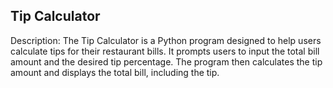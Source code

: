 ## Tip Calculator
Description: The Tip Calculator is a Python program designed to help users calculate tips for their restaurant bills.
It prompts users to input the total bill amount and the desired tip percentage. The program then calculates the tip amount and displays the total bill, including the tip.
